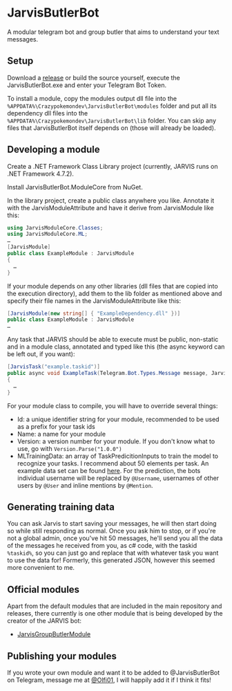 # JarvisButlerBot
A modular telegram bot and group butler that aims to understand your text messages.

## Setup
Download a [release](https://github.com/CrazyPokemonDev/JarvisButlerBot/releases) or build the source yourself, execute the JarvisButlerBot.exe and enter your Telegram Bot Token.

To install a module, copy the modules output dll file into the ```%APPDATA%\Crazypokemondev\JarvisButlerBot\modules``` folder and put all its dependency dll files into the ```%APPDATA%\Crazypokemondev\JarvisButlerBot\lib``` folder.
You can skip any files that JarvisButlerBot itself depends on (those will already be loaded).

## Developing a module
Create a .NET Framework Class Library project (currently, JARVIS runs on .NET Framework 4.7.2). 

Install JarvisButlerBot.ModuleCore from NuGet.

In the library project, create a public class anywhere you like. Annotate it with the JarvisModuleAttribute and have it derive  from JarvisModule like this:
```c#
using JarvisModuleCore.Classes;
using JarvisModuleCore.ML;
…
[JarvisModule]
public class ExampleModule : JarvisModule
{
  …
}
```
If your module depends on any other libraries (dll files that are copied into the execution directory), add them to the lib folder as mentioned above and specify their file names in the JarvisModuleAttribute like this:
```c#
[JarvisModule(new string[] { "ExampleDependency.dll" })]
public class ExampleModule : JarvisModule
…
```
Any task that JARVIS should be able to execute must be public, non-static and in a module class, annotated and typed like this (the async keyword can be left out, if you want):
```c#
[JarvisTask("example.taskid")]
public async void ExampleTask(Telegram.Bot.Types.Message message, Jarvis jarvis)
{
  …
}
```
For your module class to compile, you will have to override several things:
- Id: a unique identifier string for your module, recommended to be used as a prefix for your task ids
- Name: a name for your module
- Version: a version number for your module. If you don't know what to use, go with ```Version.Parse("1.0.0")```
- MLTrainingData: an array of TaskPredicitionInputs to train the model to recognize your tasks. I recommend about 50 elements per task. An example data set can be found [here](JarvisButlerBot/Training/Ping.json). For the prediction, the bots individual username will be replaced by `@Username`, usernames of other users by `@User` and inline mentions by `@Mention`.

## Generating training data
You can ask Jarvis to start saving your messages, he will then start doing so while still responding as normal. Once you ask him to stop, or if you're not a global admin, once you've hit 50 messages, he'll send you all the data of the messages he received from you, as c# code, with the taskid `%taskid%`, so you can just go and replace that with whatever task you want to use the data for! Formerly, this generated JSON, however this seemed more convenient to me.

## Official modules
Apart from the default modules that are included in the main repository and releases, there currently is one other module that is being developed by the creator of the JARVIS bot:
- [JarvisGroupButlerModule](https://github.com/CrazyPokemonDev/JarvisGroupButlerModule)

## Publishing your modules
If you wrote your own module and want it to be added to @JarvisButlerBot on Telegram, message me at [@Olfi01](http://t.me/Olfi01), I will happily add it if I think it fits!
